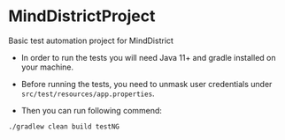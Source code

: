 # MindDistrictProject

Basic test automation project for MindDistrict 

* In order to run the tests you will need Java 11+ and gradle installed on your machine.

* Before running the tests, you need to unmask user credentials under ``src/test/resources/app.properties``.

* Then you can run following commend:
````
./gradlew clean build testNG
````
